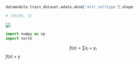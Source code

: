 ```python
datamodule.train_dataset.adata.obsm['attr_celltype'].shape

# (55156, 3)
```

![](https://i.imgur.com/EDtb2qO.png)



```python
import numpy as np
import torch
```

$$
f(x) = \sum x_i +y_i
$$
$f(x)+y$

